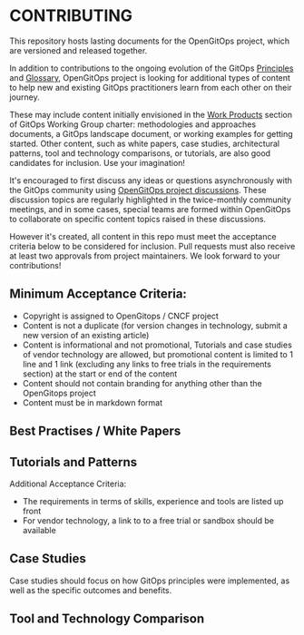 # CONTRIBUTING

This repository hosts lasting documents for the OpenGitOps project, which are versioned and released together.

In addition to contributions to the ongoing evolution of the GitOps [Principles](hhttps://github.com/open-gitops/documents/blob/v1.0.0/PRINCIPLES.md) and [Glossary](https://github.com/open-gitops/documents/blob/v1.0.0/GLOSSARY.md), OpenGitOps project is looking for additional types of content to help new and existing GitOps practitioners learn from each other on their journey.

These may include content initially envisioned in the [Work Products](https://github.com/cncf/tag-app-delivery/blob/main/gitops-wg/charter.md#work-products-wip) section of GitOps Working Group charter: methodologies and approaches documents, a GitOps landscape document, or working examples for getting started.
Other content, such as white papers, case studies, architectural patterns, tool and technology comparisons, or tutorials, are also good candidates for inclusion.
Use your imagination!

It's encouraged to first discuss any ideas or questions asynchronously with the GitOps community using [OpenGitOps project discussions](https://github.com/open-gitops/project/discussions). 
These discussion topics are regularly highlighted in the twice-monthly community meetings, and in some cases, special teams are formed within OpenGitOps to collaborate on specific content topics raised in these discussions.

However it's created, all content in this repo must meet the acceptance criteria below to be considered for inclusion.
Pull requests must also receive at least two approvals from project maintainers.
We look forward to your contributions!

## Minimum Acceptance Criteria:

* Copyright is assigned to OpenGitops / CNCF project
* Content is not a duplicate (for version changes in technology, submit a new version of an existing article)
* Content is informational and not promotional, Tutorials and case studies of vendor technology are allowed, but promotional content is limited to 1 line and 1 link (excluding any links to free trials in the requirements section) at the start or end of the content
* Content should not contain branding for anything other than the OpenGitops project
* Content must be in markdown format

## Best Practises / White Papers

## Tutorials and Patterns

Additional Acceptance Criteria:

* The requirements in terms of skills, experience and tools are listed up front
* For vendor technology, a link to to a free trial or sandbox should be available 

## Case Studies

Case studies should focus on how GitOps principles were implemented, as well as the specific outcomes and benefits.

## Tool and Technology Comparison


